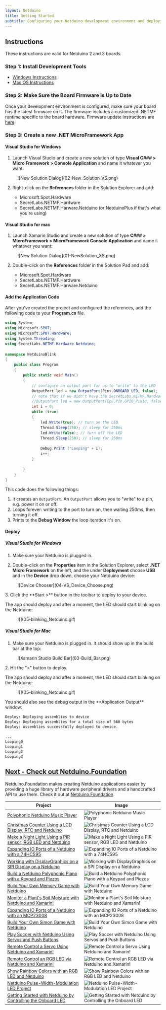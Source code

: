 ```yaml
---
layout: Netduino
title: Getting Started
subtitle: Configuring your Netduino development environment and deploying your first application.
---
```


## Instructions

These instructions are valid for Netduino 2 and 3 boards.

### Step 1: Install Development Tools

 * [Windows Instructions](/Netduino/Getting_Started/Installation/Windows)
 * [Mac OS Instructions](/Netduino/Getting_Started/Installation/Mac)

### Step 2: Make Sure the Board Firmware is Up to Date

Once your development environment is configured, make sure your board has the latest firmware on it. The firmware includes a customized .NETMF runtime specific to the board hardware. Firmware update instructions are [here](../About/Updating_Firmware).

### Step 3: Create a new .NET MicroFramework App

#### Visual Studio for Windows

 1. Launch Visual Studio and create a new solution of type **Visual C### > Micro Framework > Console Application** and name it whatever you want:

 <figure markdown="1">
 ![New Solution Dialog](02-New_Solution_VS.png)
 </figure>

 2. Right-click on the **References** folder in the Solution Explorer and add:

     * Microsoft.Spot.Hardware
     * SecretLabs.NETMF.Hardware
     * SecretLabs.NETMF.Harware.Netduino (or NetduinoPlus if that's what you're using)

#### Visual Studio for mac

 1. Launch Xamarin Studio and create a new solution of type **C### > MicroFramework > MicroFramework Console Application** and name it whatever you want:

<figure markdown="1">
![New Solution Dialog](01-NewSolution_XS.png)
</figure>

 2. Double-click on the **References** folder in the Solution Pad and add:

    * Microsoft.Spot.Hardware
    * SecretLabs.NETMF.Hardware
    * SecretLabs.NETMF.Harware.Netduino

#### Add the Application Code

After you've created the project and configured the references, add the following code to your **Program.cs** file.

```csharp
using System;
using Microsoft.SPOT;
using Microsoft.SPOT.Hardware;
using System.Threading;
using SecretLabs.NETMF.Hardware.Netduino;

namespace NetduinoBlink
{
	public class Program
	{
		public static void Main()
		{
			// configure an output port for us to "write" to the LED
			OutputPort led = new OutputPort(Pins.ONBOARD_LED, false);
			// note that if we didn't have the SecretLabs.NETMF.Hardware.Netduino DLL, we could also manually access it this way:
			//OutputPort led = new OutputPort(Cpu.Pin.GPIO_Pin10, false);
			int i = 0;
			while (true)
			{
				led.Write(true); // turn on the LED
				Thread.Sleep(250); // sleep for 250ms
				led.Write(false); // turn off the LED
				Thread.Sleep(250); // sleep for 250ms

				Debug.Print ("Looping" + i);
				i++;
			}

		}
	}
}
```

This code does the following things:

 1. It creates an `OutputPort`. An `OutputPort` allows you to "write" to a pin, e.g. power it on or off.
 2. Loops forever: writing to the port to turn on, then waiting 250ms, then turning it off.
 3. Prints to the **Debug Window** the loop iteration it's on.

#### Deploy


##### Visual Studio for Windows

 1. Make sure your Netduino is plugged in.

 2. Double-click on the **Properties** item in the Solution Explorer, select **.NET Micro Framework** on the left, and the under **Deployment** choose **USB** and in the **Device** drop down, choose your Netduino device:
  <figure markdown="1">
 ![Device Chooser](04-VS_Device_Choose.png)
</figure>
 3. Click the **Start >** button in the toolbar to deploy to your device.

The app should deploy and after a moment, the LED should start blinking on the Netduino:
 <figure markdown="1">
![](05-blinking_Netduino.gif)
</figure>

##### Visual Studio for Mac

 1. Make sure your Netduino is plugged in. It should show up in the build bar at the top:
  <figure markdown="1">
![Xamarin Studio Build Bar](03-Build_Bar.png)
</figure>
 2. Hit the ">" button to deploy.

The app should deploy and after a moment, the LED should start blinking on the Netduino:
 <figure markdown="1">
![](05-blinking_Netduino.gif)
</figure>
You should also see the debug output in the **Application Output** window:

```
Deploy: Deploying assemblies to device
Deploy: Deploying assemblies for a total size of 560 bytes
Deploy: Assemblies successfully deployed to device.

...
Looping0
Looping1
Looping2
Looping3
```

## [Next - Check out Netduino.Foundation](http://netduino.foundation)

Netduino.Foundation makes creating Netduino applications easier by providing a huge library of hardware peripheral drivers and a handcrafted API to use them. Check it out at [Netduino.Foundation](http://netduino.foundation).

| Project       | Image |
|---------------|-------|
| [Polyphonic Netduino Music Player](https://www.hackster.io/wilderness-labs/polyphonic-netduino-music-player-3b3843) | ![Polyphonic Netduino Music Player](https://hackster.imgix.net/uploads/attachments/1025810/_zKUy2mjkvR.blob?auto=compress%2Cformat&w=350&h=262.5&fit=min&dpr=1.25) |
| [Christmas Counter Using a LCD Display, RTC and Netduino](https://www.hackster.io/wilderness-labs/christmas-counter-using-a-lcd-display-rtc-and-netduino-696a46) | ![Christmas Counter Using a LCD Display, RTC and Netduino](https://hackster.imgix.net/uploads/attachments/694683/ezgif_com-optimize_SOe2j8spCx.gif) |
| [Make a Night Light Using a PIR sensor, RGB LED and Netduino](https://www.hackster.io/wilderness-labs/make-a-night-light-using-a-pir-sensor-rgb-led-and-netduino-7224e5) | ![Make a Night Light Using a PIR sensor, RGB LED and Netduino](https://hackster.imgix.net/uploads/attachments/666372/ezgif_com-optimize_LoGL7WLRPw.gif) |
| [Expanding IO Ports of a Netduino with a 74HC595](https://www.hackster.io/wilderness-labs/expanding-io-ports-of-a-netduino-with-a-74hc595-ddabf1) | ![Expanding IO Ports of a Netduino with a 74HC595](https://hackster.imgix.net/uploads/attachments/589735/ezgif_com-optimize_MO28QLzno1.gif) |
| [Working with DisplayGraphics on a SPI Display on a Netduino](https://www.hackster.io/wilderness-labs/working-with-displaygraphics-on-a-spi-display-on-a-netduino-b2a646) | ![Working with DisplayGraphics on a SPI Display on a Netduino](https://hackster.imgix.net/uploads/attachments/658185/ezgif_com-optimize_(2)_B5SxWzG0so.gif) |
| [Build a Netduino Polyphonic Piano with a Keypad and Piezos](https://www.hackster.io/wilderness-labs/build-a-netduino-polyphonic-piano-with-a-keypad-and-piezos-d19fca) | ![Build a Netduino Polyphonic Piano with a Keypad and Piezos](https://hackster.imgix.net/uploads/attachments/651615/ezgif_com-optimize_1md2PtPY3p.gif) |
| [Build Your Own Memory Game with Netduino](https://www.hackster.io/wilderness-labs/build-your-own-memory-game-with-netduino-9e9480) | ![Build Your Own Memory Game with Netduino](https://hackster.imgix.net/uploads/attachments/629197/memorygame-start_DtVnUpqdWn.gif) |
| [Monitor a Plant's Soil Moisture with Netduino and Xamarin!](https://www.hackster.io/wilderness-labs/monitor-a-plant-s-soil-moisture-with-netduino-and-xamarin-f3fe96) | ![Monitor a Plant's Soil Moisture with Netduino and Xamarin!](https://hackster.imgix.net/uploads/attachments/743337/plantcover_fHY5ku9ZNZ.png?auto=compress%2Cformat&w=350&h=262.5&fit=min&dpr=1.25) |
| [Expanding IO Ports of a Netduino with an MCP23008](https://www.hackster.io/wilderness-labs/expanding-io-ports-of-a-netduino-with-an-mcp23008-137c63) | ![Expanding IO Ports of a Netduino with an MCP23008](https://hackster.imgix.net/uploads/attachments/743307/gif-180919_174936_3GwsBVJYYP.gif) |
| [Build Your Own Simon Game with Netduino](https://www.hackster.io/wilderness-labs/build-your-own-simon-game-with-netduino-cd60ab) | ![Build Your Own Simon Game with Netduino](https://hackster.imgix.net/uploads/attachments/743339/gif-180810_134643_NeDCtD9j8Q.gif) |
| [Play Soccer with Netduino Using Servos and Push Buttons](https://www.hackster.io/wilderness-labs/play-soccer-with-netduino-using-servos-and-push-buttons-2d8168) | ![Play Soccer with Netduino Using Servos and Push Buttons](https://hackster.imgix.net/uploads/attachments/743326/mvimg_20180709_183422_qfNhMfYeCo.jpg?auto=compress%2Cformat&w=350&h=262.5&fit=min&dpr=1.25) |
| [Remote Control a Servo Using Netduino and Xamarin!](https://www.hackster.io/wilderness-labs/remote-control-a-servo-using-netduino-and-xamarin-117e39) | ![Remote Control a Servo Using Netduino and Xamarin!](https://hackster.imgix.net/uploads/attachments/743334/servosamplecover_Xmb2oZaSTH.png?auto=compress%2Cformat&w=350&h=262.5&fit=min&dpr=1.25) |
| [Remote Control an RGB LED via Netduino and Xamarin!](https://www.hackster.io/wilderness-labs/remote-control-an-rgb-led-via-netduino-and-xamarin-7329f8) | ![Remote Control an RGB LED via Netduino and Xamarin!](https://hackster.imgix.net/uploads/attachments/743340/rgbsamplecover_hk6UGVXpAV.png?auto=compress%2Cformat&w=350&h=262.5&fit=min&dpr=1.25) |
| [Show Rainbow Colors with an RGB LED and Netduino](https://www.hackster.io/wilderness-labs/show-rainbow-colors-with-an-rgb-led-and-netduino-5dd7b6) | ![Show Rainbow Colors with an RGB LED and Netduino](https://hackster.imgix.net/uploads/attachments/624070/gif-180731_201350_iidqs3bg2j_rQb5xpYFei.gif) |
| [Netduino Pulse-Width-Modulation LED Project](https://www.hackster.io/wilderness-labs/netduino-pulse-width-modulation-led-project-cb4922) | ![Netduino Pulse-Width-Modulation LED Project](https://hackster.imgix.net/uploads/attachments/538240/gif-180731_175316_ron6zI4dQ8.gif) |
| [Getting Started with Netduino by Controlling the Onboard LED](https://www.hackster.io/wilderness-labs/getting-started-with-netduino-by-controlling-the-onboard-led-72775e) | ![Getting Started with Netduino by Controlling the Onboard LED](https://hackster.imgix.net/uploads/attachments/537389/gif-180730_213543_k6P33680FH.gif) |
